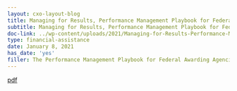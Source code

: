 ```yaml
---
layout: cxo-layout-blog
title: Managing for Results, Performance Management Playbook for Federal Awarding Agencies
subtitle: Managing for Results, Performance Management Playbook for Federal Awarding Agencies
doc-link: ../wp-content/uploads/2021/Managing-for-Results-Performance-Management-Playbook-for-Federal-Awarding-Agencies.pdf
type: financial-assistance
date: January 8, 2021
has_date: 'yes'
filler: The Performance Management Playbook for Federal Awarding Agencies
---
```


<a href="{{ site.baseurl }}/wp-content/uploads/2021/Managing-for-Results-Performance-Management-Playbook-for-Federal-Awarding-Agencies.pdf">pdf</a>